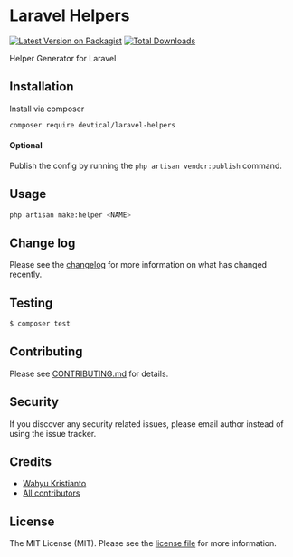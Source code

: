 # Laravel Helpers

[![Latest Version on Packagist](https://img.shields.io/packagist/v/devtical/laravel-helpers.svg?style=flat-square)](https://packagist.org/packages/devtical/laravel-drunk-on-419)
[![Total Downloads](https://img.shields.io/packagist/dt/devtical/laravel-helpers.svg?style=flat-square)](https://packagist.org/packages/devtical/laravel-drunk-on-419)

Helper Generator for Laravel

## Installation

Install via composer
```bash
composer require devtical/laravel-helpers
```

#### Optional

Publish the config by running the `php artisan vendor:publish` command.

## Usage

```bash
php artisan make:helper <NAME>
```

## Change log

Please see the [changelog](CHANGELOG.md) for more information on what has changed recently.

## Testing

``` bash
$ composer test
```

## Contributing

Please see [CONTRIBUTING.md](CONTRIBUTING.md) for details.

## Security

If you discover any security related issues, please email author instead of using the issue tracker.

## Credits

- [Wahyu Kristianto](https://github.com/wearedevtical)
- [All contributors](https://github.com/wearedevtical/laravel-helpers/graphs/contributors)

## License

The MIT License (MIT). Please see the [license file](LICENSE.md) for more information.
